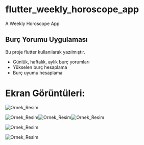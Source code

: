 # flutter_weekly_horoscope_app

A Weekly Horoscope App

## Burç Yorumu Uygulaması

Bu proje flutter kullanılarak yazılmıştır.

- Günlük, haftalık, aylık burç yorumları
- Yükselen burç hesaplama 
- Burç uyumu hesaplama

# Ekran Görüntüleri:

   ![Ornek_Resim](https://i.ibb.co/ph3Ljq0/1.png)

![Ornek_Resim](https://i.ibb.co/RP2nBqS/2.png)![Ornek_Resim](https://i.ibb.co/QPKzhP8/3.png)![Ornek_Resim](https://i.ibb.co/rk4GLp9/4.png)

![Ornek_Resim]([https://i.ibb.co/QPKzhP8/3.png](https://i.ibb.co/rk4GLp9/4.png))

![Ornek_Resim](http://qnimate.com/wp-content/uploads/2014/03/images2.jpg)
